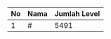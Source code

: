 | No | Nama            | Jumlah Level |
|----|-----------------|--------------|
| 1  | #    |    5491        |
